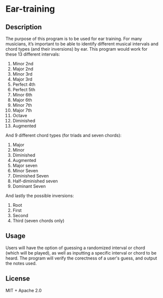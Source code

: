 # Ear-training

## Description
The purpose of this program is to be used for ear training. For many musicians, it’s important to be able to identify different musical intervals and chord types (and their inversions) by ear. This program would work for these 13 different intervals:
1. Minor 2nd
2. Major 2nd
3. Minor 3rd
4. Major 3rd
5. Perfect 4th
6. Perfect 5th
7. Minor 6th
8. Major 6th
9. Minor 7th
10. Major 7th
11. Octave
12. Diminished
13. Augmented
    
And 9 different chord types (for triads and seven chords):
1. Major
2. Minor
3. Diminished
4. Augmented
5. Major seven
6. Minor Seven
7. Diminished Seven
8. Half-diminished seven
9. Dominant Seven

And lastly the possible inversions:
1. Root
2. First
3. Second
4. Third (seven chords only)

## Usage
Users will have the option of guessing a randomized interval or chord (which will be played), as well as inputting a specific interval or chord to be heard. The program will verify the corectness of a user's guess, and output the notes used. 

## License
MIT + Apache 2.0 
